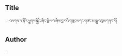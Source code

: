 ## Title
	- འཕགས་པ་ནོར་ཕྱུགས་སྐྱོང་ཞིང་སྤེལ་བ་ཞེས་བྱ་བའི་གཟུངས་དང་གཙང་མ་ཀླུ་འབུམ་དཀར་པོ།

## Author
	- 

